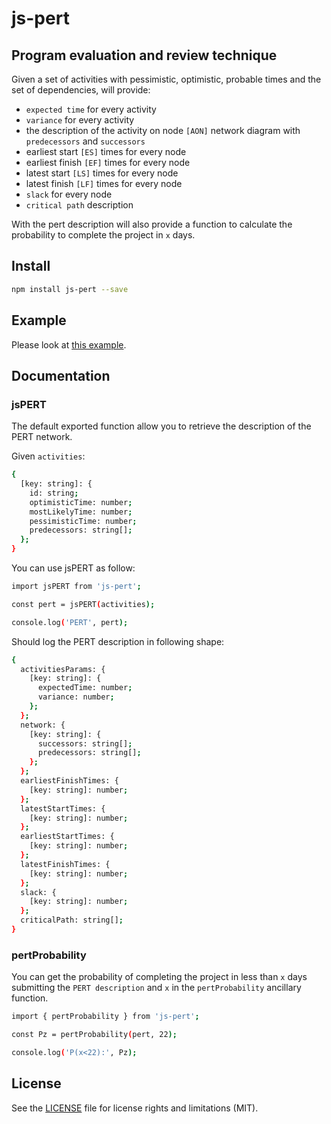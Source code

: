 # js-pert

## Program evaluation and review technique

Given a set of activities with pessimistic, optimistic, probable times and the set of dependencies, will provide:

- `expected time` for every activity
- `variance` for every activity
- the description of the activity on node `[AON]` network diagram with `predecessors` and `successors`
- earliest start `[ES]` times for every node
- earliest finish `[EF]` times for every node
- latest start `[LS]` times for every node
- latest finish `[LF]` times for every node
- `slack` for every node
- `critical path` description

With the pert description will also provide a function to calculate the probability to complete the project in `x` days.

## Install

```bash
npm install js-pert --save
```

## Example

Please look at [this example](./examples/src/index.ts).

## Documentation

### jsPERT

The default exported function allow you to retrieve the description of the PERT network.

Given `activities`:

```bash
{
  [key: string]: {
    id: string;
    optimisticTime: number;
    mostLikelyTime: number;
    pessimisticTime: number;
    predecessors: string[];
  };
}
```

You can use jsPERT as follow:

```bash
import jsPERT from 'js-pert';

const pert = jsPERT(activities);

console.log('PERT', pert);

```

Should log the PERT description in following shape:

```bash
{
  activitiesParams: {
    [key: string]: {
      expectedTime: number;
      variance: number;
    };
  };
  network: {
    [key: string]: {
      successors: string[];
      predecessors: string[];
    };
  };
  earliestFinishTimes: {
    [key: string]: number;
  };
  latestStartTimes: {
    [key: string]: number;
  };
  earliestStartTimes: {
    [key: string]: number;
  };
  latestFinishTimes: {
    [key: string]: number;
  };
  slack: {
    [key: string]: number;
  };
  criticalPath: string[];
}
```

### pertProbability

You can get the probability of completing the project in less than `x` days submitting the `PERT description` and `x` in the `pertProbability` ancillary function.

```bash
import { pertProbability } from 'js-pert';

const Pz = pertProbability(pert, 22);

console.log('P(x<22):', Pz);
```

## License

See the [LICENSE](LICENSE.md) file for license rights and limitations (MIT).
